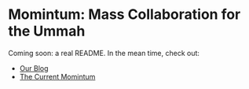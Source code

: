 # Momintum: Mass Collaboration for the Ummah

Coming soon: a real README. In the mean time, check out:

- [Our Blog](http://momintum.com)
- [The Current Momintum](http://worx.momintum.com)